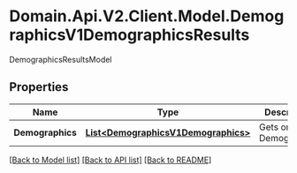 # Domain.Api.V2.Client.Model.DemographicsV1DemographicsResults
DemographicsResultsModel
## Properties

Name | Type | Description | Notes
------------ | ------------- | ------------- | -------------
**Demographics** | [**List&lt;DemographicsV1Demographics&gt;**](DemographicsV1Demographics.md) | Gets or Sets Demographics | [optional] 

[[Back to Model list]](../README.md#documentation-for-models) [[Back to API list]](../README.md#documentation-for-api-endpoints) [[Back to README]](../README.md)

